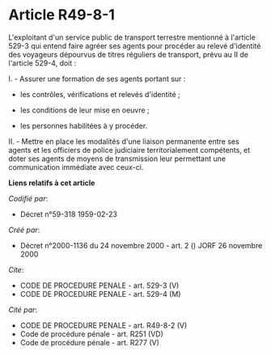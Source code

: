 # Article R49-8-1

L'exploitant d'un service public de transport terrestre mentionné à l'article 529-3 qui entend faire agréer ses agents pour
procéder au relevé d'identité des voyageurs dépourvus de titres réguliers de transport, prévu au II de l'article 529-4,
doit :

I. - Assurer une formation de ses agents portant sur :

- les contrôles, vérifications et relevés d'identité ;

- les conditions de leur mise en oeuvre ;

- les personnes habilitées à y procéder.

II. - Mettre en place les modalités d'une liaison permanente entre ses agents et les officiers de police judiciaire
territorialement compétents, et doter ses agents de moyens de transmission leur permettant une communication immédiate avec
ceux-ci.

**Liens relatifs à cet article**

_Codifié par_:

  - Décret n°59-318 1959-02-23

_Créé par_:

  - Décret n°2000-1136 du 24 novembre 2000 - art. 2 () JORF 26 novembre 2000

_Cite_:

  - CODE DE PROCEDURE PENALE - art. 529-3 (V)
  - CODE DE PROCEDURE PENALE - art. 529-4 (M)

_Cité par_:

  - CODE DE PROCEDURE PENALE - art. R49-8-2 (V)
  - Code de procédure pénale - art. R251 (VD)
  - Code de procédure pénale - art. R277 (V)
